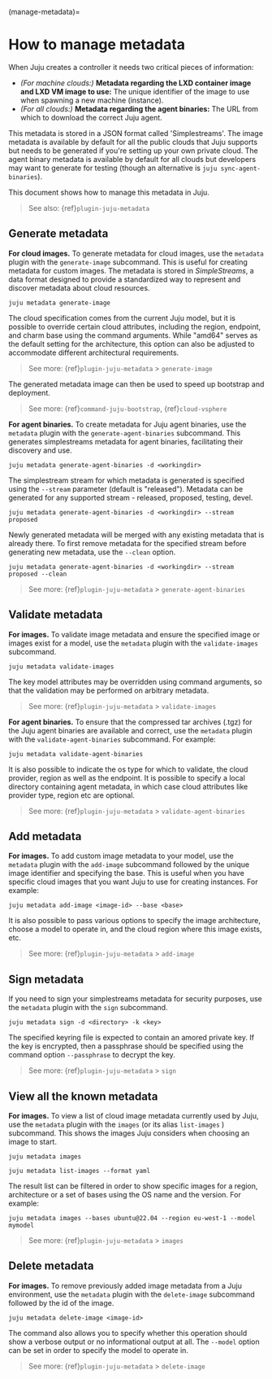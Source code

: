 (manage-metadata)=
# How to manage metadata

<!--
Using this to replace https://juju.is/docs/juju/cloud-image-metadata (https://discourse.charmhub.io/t/how-to-configure-machine-image-metadata-for-your-openstack-cloud/1137), because the recipe here is actually generic -- not specific to OpenStack.

Still, revisit that doc to see if there's anything else we'd like to bring here to make the story clearer.

Also consider this section in our Ref vsphere doc: https://discourse.charmhub.io/t/vmware-vsphere-and-juju/1099#heading--using-templates 

-->

When Juju creates a controller it needs two critical pieces of information:

- *(For machine clouds:)* **Metadata regarding the LXD container image and LXD VM image to use:**  The unique identifier of the image to use when spawning a new machine (instance).
- *(For all clouds:)* **Metadata regarding the agent binaries:** The URL from which to download the correct Juju agent.


This metadata is stored in a JSON format called 'Simplestreams'. The image metadata is available by default for all the public clouds that Juju supports but needs to be generated if you're setting up your own private cloud. The agent binary metadata is available by default for all clouds but developers may want to generate for testing (though an alternative is `juju sync-agent-binaries`).

This document shows how to manage this metadata in Juju. 


> See also: {ref}`plugin-juju-metadata`


## Generate metadata

**For cloud images.** To generate metadata for cloud images, use the `metadata` plugin with the `generate-image` subcommand. This is useful for creating metadata for custom images. The metadata is stored in *SimpleStreams*, a data format designed to provide a standardized way to represent and discover metadata about cloud resources.
```text
juju metadata generate-image
```

The cloud specification comes from the current Juju model, but it is possible to override certain cloud attributes, including the region, endpoint, and charm base using the command arguments. While "amd64" serves as the default setting for the architecture, this option can also be adjusted to accommodate different architectural requirements.

> See more: {ref}`plugin-juju-metadata` > `generate-image`

The generated metadata image can then be used to speed up bootstrap and deployment.

> See more: {ref}`command-juju-bootstrap`, {ref}`cloud-vsphere`

**For agent binaries.** To create metadata for Juju agent binaries, use the `metadata` plugin with the `generate-agent-binaries` subcommand. This generates simplestreams metadata for agent binaries, facilitating their discovery and use.

```text
juju metadata generate-agent-binaries -d <workingdir>
```

The simplestream stream for which metadata is generated is specified using the `--stream`
parameter (default is "released"). Metadata can be generated for any supported 
stream - released, proposed, testing, devel. 

```text
juju metadata generate-agent-binaries -d <workingdir> --stream proposed
```

Newly generated metadata will be merged with any existing metadata that is already there. To first remove metadata for the specified stream before generating new metadata,
 use the `--clean` option.

```text
juju metadata generate-agent-binaries -d <workingdir> --stream proposed --clean
```

> See more: {ref}`plugin-juju-metadata` > `generate-agent-binaries`

## Validate metadata

**For images.** To validate image metadata and ensure the specified image or images exist for a model, use the `metadata` plugin with the `validate-images` subcommand. 

```text
juju metadata validate-images
```

The key model attributes may be overridden using command arguments, so
that the validation may be performed on arbitrary metadata.

<!-- A key use case is to validate newly generated metadata prior to deployment to production. In this case, the metadata is placed in a local directory, a cloud provider type is specified (ec2, openstack etc), and the validation is performed for each supported region and base. -->

> See more: {ref}`plugin-juju-metadata` > `validate-images`

**For agent binaries.** To ensure that the compressed tar archives (.tgz) for the Juju agent binaries are available and correct, use the `metadata` plugin with the `validate-agent-binaries` subcommand. For example:

```text
juju metadata validate-agent-binaries
```

It is also possible to indicate the os type for which to validate, the cloud provider, region as well as the endpoint. It is possible to specify a local directory containing agent metadata, in which case cloud attributes like provider type, region etc are optional.

> See more: {ref}`plugin-juju-metadata` > `validate-agent-binaries`

## Add metadata

**For images.** To add custom image metadata to your model, use the `metadata` plugin with the `add-image` subcommand followed by the unique image identifier and specifying the base. This is useful when you have specific cloud images that you want Juju to use for creating instances. For example:

```text
juju metadata add-image <image-id> --base <base>
```
It is also possible to pass various options to specify the image architecture, choose a model to operate in, and the cloud region where this image exists, etc.

> See more: {ref}`plugin-juju-metadata` > `add-image`

## Sign metadata

If you need to sign your simplestreams metadata for security purposes, use the `metadata` plugin with the `sign` subcommand.

```text
juju metadata sign -d <directory> -k <key>
```

The specified keyring file is expected to contain an amored private key. If the key
is encrypted, then a passphrase should be specified using the command option `--passphrase` to decrypt the key.

> See more: {ref}`plugin-juju-metadata` > `sign`

## View all the known metadata

**For images.** To view a list of cloud image metadata currently used by Juju, use the `metadata` plugin with the `images` (or its alias `list-images` ) subcommand. This shows the images Juju considers when choosing an image to start.

```text
juju metadata images
```
```text
juju metadata list-images --format yaml
```

The result list can be filtered in order to show specific images for a region, architecture or a set of bases using the OS name and the version. For example:

```text
juju metadata images --bases ubuntu@22.04 --region eu-west-1 --model mymodel
```
> See more: {ref}`plugin-juju-metadata` > `images`

## Delete metadata

**For images.** To remove previously added image metadata from a Juju environment, use the `metadata` plugin with the `delete-image` subcommand followed by the id of the image.

```text
juju metadata delete-image <image-id>
```
The command also allows you to specify whether this operation should show a verbose output or no informational output at all. The `--model` option can be set in order to specify the model to operate in.

> See more: {ref}`plugin-juju-metadata` > `delete-image`
